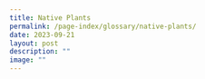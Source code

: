 ```yaml
---
title: Native Plants
permalink: /page-index/glossary/native-plants/
date: 2023-09-21
layout: post
description: ""
image: ""
---
```

